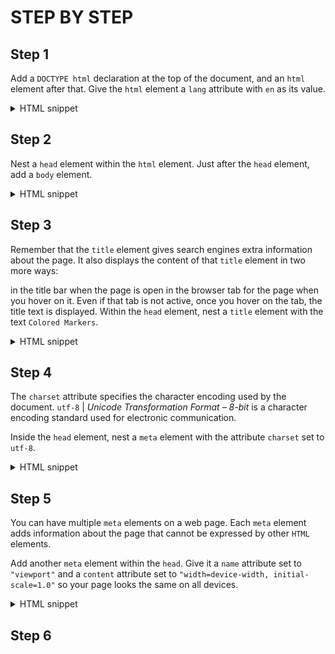 # STEP BY STEP

## Step 1
Add a `DOCTYPE html` declaration at the top of the document, and an `html` element after that. Give the `html` element a `lang` attribute with `en` as its value.

<details>
<summary>HTML snippet</summary>

```html
<!DOCTYPE html>
<html lang="en">
</html>
```
</details>



## Step 2
Nest a `head` element within the `html` element. Just after the `head` element, add a `body` element.

<details>
<summary>HTML snippet</summary>

```html
<!DOCTYPE html>
<html lang="en">
  <head></head>
  <body></body>
</html>
```
</details>


## Step 3
Remember that the `title` element gives search engines extra information about the page. It also displays the content of that `title` element in two more ways:

in the title bar when the page is open
in the browser tab for the page when you hover on it. Even if that tab is not active, once you hover on the tab, the title text is displayed.
Within the `head` element, nest a `title` element with the text `Colored Markers`.


<details>
<summary>HTML snippet</summary>

```html
<!DOCTYPE html>
<html lang="en">
  <head>
    <title>Colored Markers</title>
  </head>
  <body></body>
</html>
```
</details>

## Step 4
The `charset` attribute specifies the character encoding used by the document. `utf-8` | *Unicode Transformation Format – 8-bit* is a character encoding standard used for electronic communication.

Inside the `head` element, nest a `meta` element with the attribute `charset` set to `utf-8`.

<details>
<summary>HTML snippet</summary>

```html
<!DOCTYPE html>
<html lang="en">
  <head>
    <title>Colored Markers</title>
    <meta charset="utf-8">
  </head>
  <body></body>
</html>
```
</details>

## Step 5
You can have multiple `meta` elements on a web page. Each `meta` element adds information about the page that cannot be expressed by other `HTML` elements.

Add another `meta` element within the `head`. Give it a `name` attribute set to `"viewport"` and a `content` attribute set to `"width=device-width, initial-scale=1.0"` so your page looks the same on all devices.

<details>
<summary>HTML snippet</summary>

```html
<!DOCTYPE html>
<html lang="en">
  <head>
    <title>Colored Markers</title>
    <meta charset="utf-8">
    <meta name="viewport" content="width=device-width, initial-scale=1.0">
  </head>
  <body></body>
</html>
```
</details>

## Step 6


